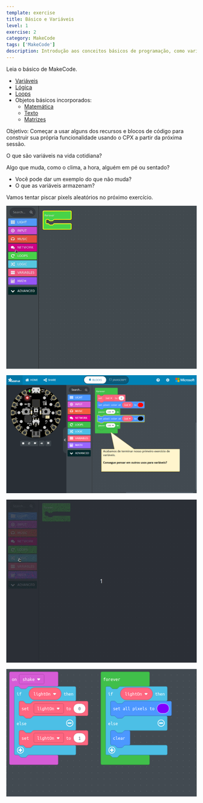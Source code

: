 ```yaml
---
template: exercise
title: Básico e Variáveis
level: 1
exercise: 2
category: MakeCode
tags: ['MakeCode']
description: Introdução aos conceitos básicos de programação, como variáveis, lógica e loops!
---
```


Leia o básico de MakeCode.

- [Variáveis](https://makecode.adafruit.com/blocks/variables)
- [Lógica](https://makecode.adafruit.com/blocks/logic)
- [Loops](https://makecode.adafruit.com/blocks/loops)
- Objetos básicos incorporados:
  - [Matemática](https://makecode.adafruit.com/reference/math)
  - [Texto](https://makecode.adafruit.com/reference/text)
  - [Matrizes](https://makecode.adafruit.com/reference/arrays)

Objetivo: Começar a usar alguns dos recursos e blocos de código para construir sua própria funcionalidade usando o CPX a partir da próxima sessão.

O que são variáveis ​​na vida cotidiana?

Algo que muda, como o clima, a hora, alguém em pé ou sentado?

- Você pode dar um exemplo do que não muda?
- O que as variáveis ​​armazenam?

Vamos tentar piscar pixels aleatórios no próximo exercício.

![variable](session2.gif)

![variable screen 12](e2-12.png)

![lightOn coding](lightOn.gif)

![lightOn](lightOn.png)
